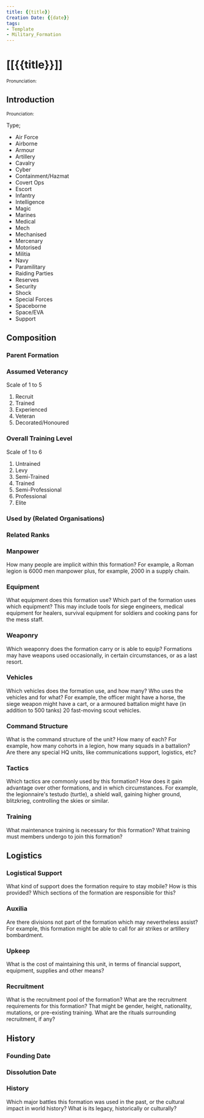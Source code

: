 ```yaml
---
title: {{title}}
Creation Date: {{date}}
tags:
- Template
- Military_Formation
---
```


# [[{{title}}]]
<small>Pronunciation:</small>

## Introduction
<small>Prounciation:</small>

Type;
- Air Force
- Airborne
- Armour
- Artillery
- Cavalry
- Cyber
- Containment/Hazmat
- Covert Ops
- Escort
- Infantry
- Intelligence
- Magic
- Marines
- Medical
- Mech
- Mechanised
- Mercenary
- Motorised
- Militia
- Navy
- Paramilitary
- Raiding Parties
- Reserves
- Security
- Shock
- Special Forces
- Spaceborne
- Space/EVA
- Support
## Composition
### Parent Formation
### Assumed Veterancy
Scale of 1 to 5
1. Recruit
2. Trained
3. Experienced
4. Veteran
5. Decorated/Honoured

### Overall Training Level
Scale of 1 to 6
1. Untrained
2. Levy
3. Semi-Trained
4. Trained
5. Semi-Professional
6. Professional
7. Elite
### Used by (Related Organisations)
### Related Ranks
### Manpower
How many people are implicit within this formation? For example, a Roman legion is 6000 men manpower plus, for example, 2000 in a supply chain.
### Equipment
What equipment does this formation use? Which part of the formation uses which equipment? This may include tools for siege engineers, medical equipment for healers, survival equipment for soldiers and cooking pans for the mess staff.
### Weaponry
Which weaponry does the formation carry or is able to equip? Formations may have weapons used occasionally, in certain circumstances, or as a last resort.
### Vehicles
Which vehicles does the formation use, and how many? Who uses the vehicles and for what? For example, the officer might have a horse, the siege weapon might have a cart, or a armoured battalion might have (in addition to 500 tanks) 20 fast-moving scout vehicles.
### Command Structure
What is the command structure of the unit? How many of each? For example, how many cohorts in a legion, how many squads in a battalion? Are there any special HQ units, like communications support, logistics, etc?
### Tactics
Which tactics are commonly used by this formation? How does it gain advantage over other formations, and in which circumstances. For example, the legionnaire's testudo (turtle), a shield wall, gaining higher ground, blitzkrieg, controlling the skies or similar.
### Training
What maintenance training is necessary for this formation? What training must members undergo to join this formation?
## Logistics
### Logistical Support
What kind of support does the formation require to stay mobile? How is this provided? Which sections of the formation are responsible for this?
### Auxilia
Are there divisions not part of the formation which may nevertheless assist? For example, this formation might be able to call for air strikes or artillery bombardment.
### Upkeep
What is the cost of maintaining this unit, in terms of financial support, equipment, supplies and other means?
### Recruitment
What is the recruitment pool of the formation? What are the recruitment requirements for this formation? That might be gender, height, nationality, mutations, or pre-existing training. What are the rituals surrounding recruitment, if any?
## History
### Founding Date
### Dissolution Date

### History
Which major battles this formation was used in the past, or the cultural impact in world history? What is its legacy, historically or culturally?